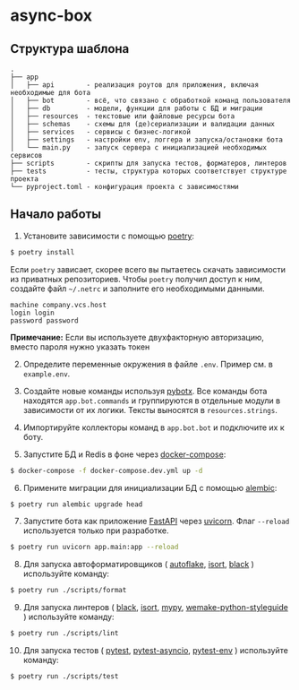 # async-box


## Структура шаблона

```
.
├── app
│   ├── api        - реализация роутов для приложения, включая необходимые для бота
│   ├── bot        - всё, что связано с обработкой команд пользователя
│   ├── db         - модели, функции для работы с БД и миграции
│   ├── resources  - текстовые или файловые ресурсы бота
│   ├── schemas    - схемы для (де)сериализации и валидации данных
│   ├── services   - сервисы с бизнес-логикой
│   ├── settings   - настройки env, логгера и запуска/остановки бота
│   └── main.py    - запуск сервера с инициализацией необходимых сервисов
├── scripts        - скрипты для запуска тестов, форматеров, линтеров
├── tests          - тесты, структура которых соответствует структуре проекта
└── pyproject.toml - конфигурация проекта с зависимостями
```

## Начало работы

1. Установите зависимости с помощью [poetry](https://python-poetry.org/docs/):

```bash
$ poetry install
```

Если `poetry` зависает, скорее всего вы пытаетесь скачать зависимости из приватных
репозиториев. Чтобы `poetry` получил доступ к ним, создайте файл `~/.netrc` и заполните
его необходимыми данными.

```netrc
machine company.vcs.host
login login
password password
```

**Примечание:** Если вы используете двухфакторную авторизацию, вместо пароля нужно
указать токен

2. Определите переменные окружения в файле `.env`. Пример см. в `example.env`.

3. Создайте новые команды используя [pybotx](https://github.com/ExpressApp/pybotx). Все
   команды бота находятся `app.bot.commands` и группируются в отдельные модули в
   зависимости от их логики. Тексты выносятся в `resources.strings`.

4. Импортируйте коллекторы команд в `app.bot.bot` и подключите их к боту.

5. Запустите БД и Redis в фоне через [docker-compose](https://docs.docker.com/compose/):

```bash
$ docker-compose -f docker-compose.dev.yml up -d
```

6. Примените миграции для инициализации БД с помощью
   [alembic](https://alembic.sqlalchemy.org/en/latest/tutorial.html):

```bash
$ poetry run alembic upgrade head

```

7. Запустите бота как приложение [FastAPI](https://fastapi.tiangolo.com/tutorial/) 
   через [uvicorn](https://fastapi.tiangolo.com/tutorial/).
   Флаг `--reload` используется только при разработке.

```bash
$ poetry run uvicorn app.main:app --reload
```

8. Для запуска автоформатировщиков (
[autoflake](https://github.com/myint/autoflake),
[isort](https://github.com/timothycrosley/isort),
[black](https://github.com/psf/black)
) используйте команду:

```bash
$ poetry run ./scripts/format
```

9. Для запуска линтеров (
[black](https://github.com/psf/black),
[isort](https://github.com/timothycrosley/isort),
[mypy](https://github.com/python/mypy),
[wemake-python-styleguide](https://github.com/wemake-services/wemake-python-styleguide)
) используйте команду:

```bash
$ poetry run ./scripts/lint
```

10. Для запуска тестов (
[pytest](https://docs.pytest.org/en/latest/),
[pytest-asyncio](https://github.com/pytest-dev/pytest-asyncio),
[pytest-env](https://github.com/MobileDynasty/pytest-env)
) используйте команду:

```bash
$ poetry run ./scripts/test
```
